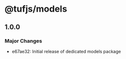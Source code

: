 # @tufjs/models

## 1.0.0

### Major Changes

- e67ae32: Initial release of dedicated models package
